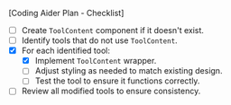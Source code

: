 [Coding Aider Plan - Checklist]

- [ ] Create `ToolContent` component if it doesn't exist.
- [ ] Identify tools that do not use `ToolContent`.
- [x] For each identified tool:
  - [x]  Implement `ToolContent` wrapper.
  - [ ]  Adjust styling as needed to match existing design.
  - [ ]  Test the tool to ensure it functions correctly.
- [ ] Review all modified tools to ensure consistency.

